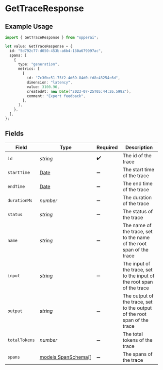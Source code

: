 # GetTraceResponse

## Example Usage

```typescript
import { GetTraceResponse } from "opperai";

let value: GetTraceResponse = {
  id: "5d792c77-d050-453b-a6b4-130a679997ac",
  spans: [
    {
      type: "generation",
      metrics: [
        {
          id: "7c30bc51-75f2-4d69-84d0-fd8c43254c6d",
          dimension: "latency",
          value: 3100.96,
          createdAt: new Date("2023-07-25T05:44:26.599Z"),
          comment: "Expert feedback",
        },
      ],
    },
  ],
};
```

## Fields

| Field                                                                                         | Type                                                                                          | Required                                                                                      | Description                                                                                   |
| --------------------------------------------------------------------------------------------- | --------------------------------------------------------------------------------------------- | --------------------------------------------------------------------------------------------- | --------------------------------------------------------------------------------------------- |
| `id`                                                                                          | *string*                                                                                      | :heavy_check_mark:                                                                            | The id of the trace                                                                           |
| `startTime`                                                                                   | [Date](https://developer.mozilla.org/en-US/docs/Web/JavaScript/Reference/Global_Objects/Date) | :heavy_minus_sign:                                                                            | The start time of the trace                                                                   |
| `endTime`                                                                                     | [Date](https://developer.mozilla.org/en-US/docs/Web/JavaScript/Reference/Global_Objects/Date) | :heavy_minus_sign:                                                                            | The end time of the trace                                                                     |
| `durationMs`                                                                                  | *number*                                                                                      | :heavy_minus_sign:                                                                            | The duration of the trace                                                                     |
| `status`                                                                                      | *string*                                                                                      | :heavy_minus_sign:                                                                            | The status of the trace                                                                       |
| `name`                                                                                        | *string*                                                                                      | :heavy_minus_sign:                                                                            | The name of the trace, set to the name of the root span of the trace                          |
| `input`                                                                                       | *string*                                                                                      | :heavy_minus_sign:                                                                            | The input of the trace, set to the input of the root span of the trace                        |
| `output`                                                                                      | *string*                                                                                      | :heavy_minus_sign:                                                                            | The output of the trace, set to the output of the root span of the trace                      |
| `totalTokens`                                                                                 | *number*                                                                                      | :heavy_minus_sign:                                                                            | The total tokens of the trace                                                                 |
| `spans`                                                                                       | [models.SpanSchema](../models/spanschema.md)[]                                                | :heavy_minus_sign:                                                                            | The spans of the trace                                                                        |